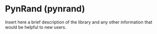 # PynRand (pynrand)

Insert here a brief description of the library and any other information that
would be helpful to new users.